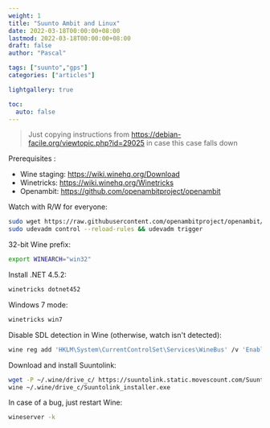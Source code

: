 ```yaml
---
weight: 1
title: "Suunto Ambit and Linux"
date: 2022-03-18T00:00:00+08:00
lastmod: 2022-03-18T00:00:00+08:00
draft: false
author: "Pascal"

tags: ["suunto","gps"]
categories: ["articles"]

lightgallery: true

toc:
  auto: false
---
```


> Just copying instructions from https://debian-facile.org/viewtopic.php?id=29025 in case this case falls down

Prerequisites :
- Wine staging: https://wiki.winehq.org/Download
- Winetricks: https://wiki.winehq.org/Winetricks
- Openambit: https://github.com/openambitproject/openambit

Watch with R/W for everyone:
```bash
sudo wget https://raw.githubusercontent.com/openambitproject/openambit/master/src/libambit/libambit.rules -O /etc/udev/rules.d/libambit.rules
sudo udevadm control --reload-rules && udevadm trigger
``` 

32-bit Wine prefix:
```bash
export WINEARCH="win32"
``` 

Install .NET 4.5.2:
```bash
winetricks dotnet452
``` 

Windows 7 mode:
```bash
winetricks win7
``` 

Disable SDL detection in Wine (otherwise, watch isn't detected):
```bash
wine reg add 'HKLM\System\CurrentControlSet\Services\WineBus' /v 'Enable SDL' /t REG_DWORD /d 0 /f
``` 

Download and install Suuntolink:
```bash
wget -P ~/.wine/drive_c/ https://suuntolink.static.movescount.com/Suuntolink_installer.exe
wine ~/.wine/drive_c/Suuntolink_installer.exe
``` 

In case of a bug, just restart Wine:
```bash
wineserver -k
```